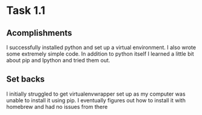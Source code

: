 # Task 1.1
## Acomplishments
<p>I successfully installed python and set up a virtual environment. I also wrote some extremely simple code. In addition to python itself I learned a little bit about pip and Ipython and tried them out.<p>

## Set backs
<p> I initially struggled to get virtualenvwrapper set up as my computer was unable to install it using pip. I eventually figures out how to install it with homebrew and had no issues from there<p>